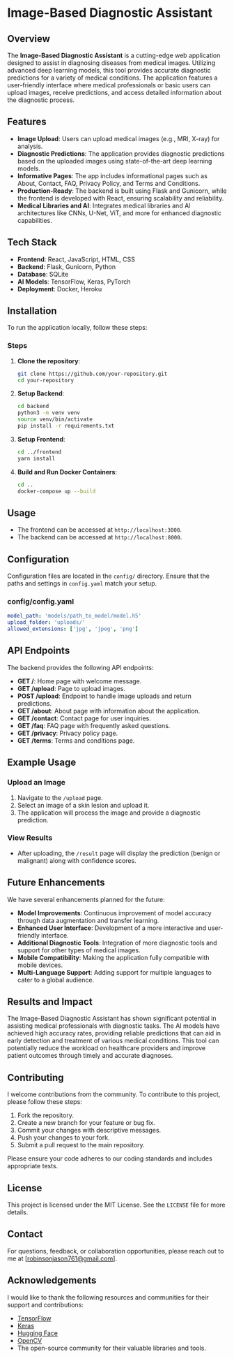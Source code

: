 # Image-Based Diagnostic Assistant

## Overview

The **Image-Based Diagnostic Assistant** is a cutting-edge web application designed to assist in diagnosing diseases from medical images. Utilizing advanced deep learning models, this tool provides accurate diagnostic predictions for a variety of medical conditions. The application features a user-friendly interface where medical professionals or basic users can upload images, receive predictions, and access detailed information about the diagnostic process.

## Features

- **Image Upload**: Users can upload medical images (e.g., MRI, X-ray) for analysis.
- **Diagnostic Predictions**: The application provides diagnostic predictions based on the uploaded images using state-of-the-art deep learning models.
- **Informative Pages**: The app includes informational pages such as About, Contact, FAQ, Privacy Policy, and Terms and Conditions.
- **Production-Ready**: The backend is built using Flask and Gunicorn, while the frontend is developed with React, ensuring scalability and reliability.
- **Medical Libraries and AI**: Integrates medical libraries and AI architectures like CNNs, U-Net, ViT, and more for enhanced diagnostic capabilities.

## Tech Stack

- **Frontend**: React, JavaScript, HTML, CSS
- **Backend**: Flask, Gunicorn, Python
- **Database**: SQLite
- **AI Models**: TensorFlow, Keras, PyTorch
- **Deployment**: Docker, Heroku

## Installation

To run the application locally, follow these steps:

### Steps

1. **Clone the repository**:
    ```sh
    git clone https://github.com/your-repository.git
    cd your-repository
    ```

2. **Setup Backend**:
    ```sh
    cd backend
    python3 -m venv venv
    source venv/bin/activate
    pip install -r requirements.txt
    ```

3. **Setup Frontend**:
    ```sh
    cd ../frontend
    yarn install
    ```

4. **Build and Run Docker Containers**:
    ```sh
    cd ..
    docker-compose up --build
    ```

## Usage

- The frontend can be accessed at `http://localhost:3000`.
- The backend can be accessed at `http://localhost:8000`.

## Configuration

Configuration files are located in the `config/` directory. Ensure that the paths and settings in `config.yaml` match your setup.

### config/config.yaml
```yaml
model_path: 'models/path_to_model/model.h5'
upload_folder: 'uploads/'
allowed_extensions: ['jpg', 'jpeg', 'png']
```


## API Endpoints

The backend provides the following API endpoints:

- **GET /**: Home page with welcome message.
- **GET /upload**: Page to upload images.
- **POST /upload**: Endpoint to handle image uploads and return predictions.
- **GET /about**: About page with information about the application.
- **GET /contact**: Contact page for user inquiries.
- **GET /faq**: FAQ page with frequently asked questions.
- **GET /privacy**: Privacy policy page.
- **GET /terms**: Terms and conditions page.

## Example Usage

### Upload an Image

1. Navigate to the `/upload` page.
2. Select an image of a skin lesion and upload it.
3. The application will process the image and provide a diagnostic prediction.

### View Results

- After uploading, the `/result` page will display the prediction (benign or malignant) along with confidence scores.

## Future Enhancements

We have several enhancements planned for the future:

- **Model Improvements**: Continuous improvement of model accuracy through data augmentation and transfer learning.
- **Enhanced User Interface**: Development of a more interactive and user-friendly interface.
- **Additional Diagnostic Tools**: Integration of more diagnostic tools and support for other types of medical images.
- **Mobile Compatibility**: Making the application fully compatible with mobile devices.
- **Multi-Language Support**: Adding support for multiple languages to cater to a global audience.

## Results and Impact

The Image-Based Diagnostic Assistant has shown significant potential in assisting medical professionals with diagnostic tasks. The AI models have achieved high accuracy rates, providing reliable predictions that can aid in early detection and treatment of various medical conditions. This tool can potentially reduce the workload on healthcare providers and improve patient outcomes through timely and accurate diagnoses.

## Contributing

I welcome contributions from the community. To contribute to this project, please follow these steps:

1. Fork the repository.
2. Create a new branch for your feature or bug fix.
3. Commit your changes with descriptive messages.
4. Push your changes to your fork.
5. Submit a pull request to the main repository.

Please ensure your code adheres to our coding standards and includes appropriate tests.

## License

This project is licensed under the MIT License. See the `LICENSE` file for more details.

## Contact

For questions, feedback, or collaboration opportunities, please reach out to me at [robinsonjason761@gmail.com].

## Acknowledgements

I would like to thank the following resources and communities for their support and contributions:

- [TensorFlow](https://www.tensorflow.org/)
- [Keras](https://keras.io/)
- [Hugging Face](https://huggingface.co/)
- [OpenCV](https://opencv.org/)
- The open-source community for their valuable libraries and tools.
